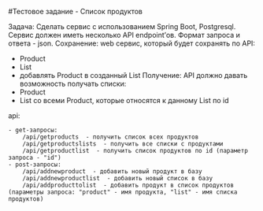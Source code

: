 #Тестовое задание - Список продуктов

Задача: Сделать сервис с использованием Spring Boot, Postgresql.
Сервис должен иметь несколько API endpoint’ов. Формат запроса и ответа - json.
Сохранение: web сервис, который будет сохранять по API:
-	Product
-	List
-	добавлять Product в созданный List 
Получение: API должно давать возможность получать списки:
-	Product
-	List со всеми Product, которые относятся к данному List по id

api:

    - get-запросы:
        /api/getproducts  - получить список всех продуктов
        /api/getproductslists  - получить все списки с продуктами
        /api/getproductlist  - получить список продуктов по id (параметр запроса - "id")
    - post-запросы:
        /api/addnewproduct  - добавить новый продукт в базу 
        /api/addnewproductlist  - добавить новый список в базу
        /api/addproducttolist  - добавить продукт в список продуктов (параметры запроса: "product" - имя продукта, "list" - имя списка продуктов)